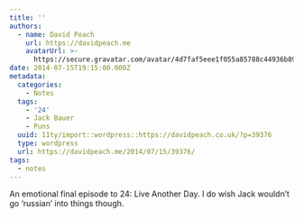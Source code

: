 ```yaml
---
title: ''
authors:
  - name: David Peach
    url: https://davidpeach.me
    avatarUrl: >-
      https://secure.gravatar.com/avatar/4d7faf5eee1f055a85788c44936b8995eaab6dfb004e7854ec747ccb272e91ee?s=96&d=mm&r=g
date: 2014-07-15T19:15:00.000Z
metadata:
  categories:
    - Notes
  tags:
    - '24'
    - Jack Bauer
    - Puns
  uuid: 11ty/import::wordpress::https://davidpeach.co.uk/?p=39376
  type: wordpress
  url: https://davidpeach.me/2014/07/15/39376/
tags:
  - notes
---
```

An emotional final episode to 24: Live Another Day. I do wish Jack wouldn’t go ‘russian’ into things though.
